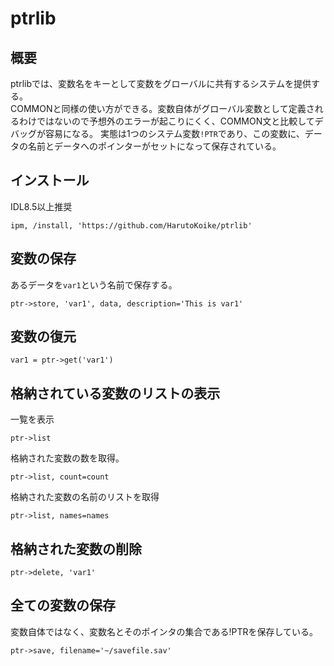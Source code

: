 # ptrlib


## 概要
ptrlibでは、変数名をキーとして変数をグローバルに共有するシステムを提供する。<br>
COMMONと同様の使い方ができる。変数自体がグローバル変数として定義されるわけではないので予想外のエラーが起こりにくく、COMMON文と比較してデバッグが容易になる。
実態は1つのシステム変数`!PTR`であり、この変数に、データの名前とデータへのポインターがセットになって保存されている。


## インストール
IDL8.5以上推奨
```
ipm, /install, 'https://github.com/HarutoKoike/ptrlib'
```


## 変数の保存
あるデータを`var1`という名前で保存する。
```
ptr->store, 'var1', data, description='This is var1'
```

## 変数の復元
```
var1 = ptr->get('var1')
```

## 格納されている変数のリストの表示
一覧を表示
```
ptr->list
```
格納された変数の数を取得。
```
ptr->list, count=count
```
格納された変数の名前のリストを取得
```
ptr->list, names=names
```


## 格納された変数の削除
```
ptr->delete, 'var1'
```


## 全ての変数の保存
変数自体ではなく、変数名とそのポインタの集合である!PTRを保存している。
```
ptr->save, filename='~/savefile.sav'
```


